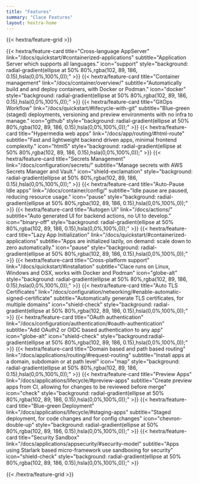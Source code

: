 ```yaml
---
title: "Features"
summary: "Clace Features"
layout: hextra-home
---
```


{{< hextra/feature-grid >}}

<!-- prettier-ignore --> {{< hextra/feature-card title="Cross-language AppServer" link="/docs/quickstart/#containerized-applications" subtitle="Application Server which supports all languages."  icon="support" style="background: radial-gradient(ellipse at 50% 80%,rgba(102, 89, 186, 0.15),hsla(0,0%,100%,0));" >}}

<!-- prettier-ignore --> {{< hextra/feature-card title="Container management" link="/docs/container/overview/" subtitle="Automatically build and and deploy containers, with Docker or Podman."  icon="docker" style="background: radial-gradient(ellipse at 50% 80%,rgba(102, 89, 186, 0.15),hsla(0,0%,100%,0));" >}}

<!-- prettier-ignore --> {{< hextra/feature-card title="GitOps Workflow" link="/docs/quickstart/#lifecycle-with-git" subtitle="Blue-green (staged) deployments, versioning and preview environments with no infra to manage."  icon="github" style="background: radial-gradient(ellipse at 50% 80%,rgba(102, 89, 186, 0.15),hsla(0,0%,100%,0));" >}}

<!-- prettier-ignore --> {{< hextra/feature-card title="Hypermedia web apps" link="/docs/app/routing/#html-route" subtitle="Fast and lightweight backend driven apps, minimal frontend complexity."  icon="html5" style="background: radial-gradient(ellipse at 50% 80%,rgba(102, 89, 186, 0.15),hsla(0,0%,100%,0));" >}}

<!-- prettier-ignore --> {{< hextra/feature-card title="Secrets Management" link="/docs/configuration/secrets/" subtitle="Manage secrets with AWS Secrets Manager and Vault."  icon="shield-exclamation" style="background: radial-gradient(ellipse at 50% 80%,rgba(102, 89, 186, 0.15),hsla(0,0%,100%,0));" >}}

<!-- prettier-ignore --> {{< hextra/feature-card title="Auto-Pause Idle apps" link="/docs/container/config/" subtitle="Idle pause are paused, reducing resource usage."  icon="pause" style="background: radial-gradient(ellipse at 50% 80%,rgba(102, 89, 186, 0.15),hsla(0,0%,100%,0));" >}}

<!-- prettier-ignore --> {{< hextra/feature-card title="Autogen UI" link="/docs/actions/" subtitle="Auto generated UI for backend actions, no UI to develop."  icon="binary-off" style="background: radial-gradient(ellipse at 50% 80%,rgba(102, 89, 186, 0.15),hsla(0,0%,100%,0));" >}}

<!-- prettier-ignore --> {{< hextra/feature-card title="Lazy App Initialization" link="/docs/quickstart/#containerized-applications" subtitle="Apps are initialized lazily, on demand: scale down to zero automatically."  icon="pause" style="background: radial-gradient(ellipse at 50% 80%,rgba(102, 89, 186, 0.15),hsla(0,0%,100%,0));" >}}

<!-- prettier-ignore --> {{< hextra/feature-card title="Cross-platform support" link="/docs/quickstart/#installation" subtitle="Clace runs on Linux, Windows and OSX, works with Docker and Podman"  icon="globe-alt" style="background: radial-gradient(ellipse at 50% 80%,rgba(102, 89, 186, 0.15),hsla(0,0%,100%,0));" >}}

<!-- prettier-ignore --> {{< hextra/feature-card title="Auto TLS Certificates" link="/docs/configuration/networking/#enable-automatic-signed-certificate" subtitle="Automatically generate TLS certificates, for multiple domains"  icon="shield-check" style="background: radial-gradient(ellipse at 50% 80%,rgba(102, 89, 186, 0.15),hsla(0,0%,100%,0));" >}}

<!-- prettier-ignore --> {{< hextra/feature-card title="OAuth authentication" link="/docs/configuration/authentication/#oauth-authentication" subtitle="Add OAuth2 or OIDC based authentication to any app"  icon="globe-alt" icon="shield-check"  style="background:radial-gradient(ellipse at 50% 80%,rgba(102, 89, 186, 0.15),hsla(0,0%,100%,0));" >}}

<!-- prettier-ignore --> {{< hextra/feature-card title="Domain based and path based routing" link="/docs/applications/routing/#request-routing" subtitle="Install apps at a domain, subdomain or at path level"  icon="map" style="background: radial-gradient(ellipse at 50% 80%,rgba(102, 89, 186, 0.15),hsla(0,0%,100%,0));" >}}

<!-- prettier-ignore --> {{< hextra/feature-card title="Preview Apps" link="/docs/applications/lifecycle/#preview-apps" subtitle="Create preview apps from CI, allowing for changes to be reviewed before merge"  icon="check" style="background: radial-gradient(ellipse at 50% 80%,rgba(102, 89, 186, 0.15),hsla(0,0%,100%,0));" >}}

<!-- prettier-ignore --> {{< hextra/feature-card title="Blue-green Deployment" link="/docs/applications/lifecycle/#staging-apps" subtitle="Staged deployment, for code changes and for config changes"  icon="chevron-double-up" style="background: radial-gradient(ellipse at 50% 80%,rgba(102, 89, 186, 0.15),hsla(0,0%,100%,0));" >}}

<!-- prettier-ignore --> {{< hextra/feature-card title="Security Sandbox" link="/docs/applications/appsecurity/#security-model" subtitle="Apps using Starlark based micro-framework use sandboxing for security"  icon="shield-check" style="background: radial-gradient(ellipse at 50% 80%,rgba(102, 89, 186, 0.15),hsla(0,0%,100%,0));" >}}

{{< /hextra/feature-grid >}}
